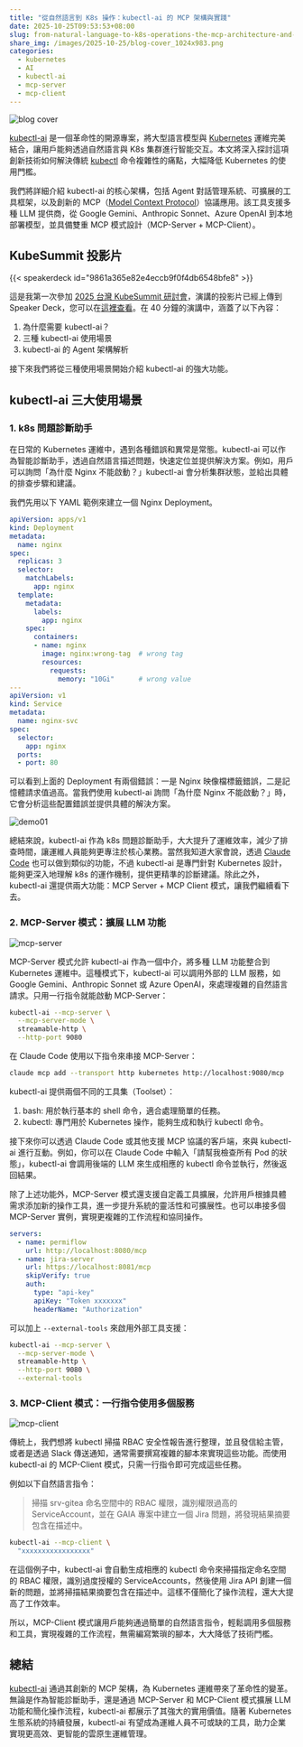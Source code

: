 ```yaml
---
title: "從自然語言到 K8s 操作：kubectl-ai 的 MCP 架構與實踐"
date: 2025-10-25T09:53:53+08:00
slug: from-natural-language-to-k8s-operations-the-mcp-architecture-and-practice-of-kubectl-ai-zh-tw
share_img: /images/2025-10-25/blog-cover_1024x983.png
categories:
  - kubernetes
  - AI
  - kubectl-ai
  - mcp-server
  - mcp-client
---
```


![blog cover](/images/2025-10-25/blog-cover_1024x983.png)

[kubectl-ai][1] 是一個革命性的開源專案，將大型語言模型與 [Kubernetes][2] 運維完美結合，讓用戶能夠透過自然語言與 K8s 集群進行智能交互。本文將深入探討這項創新技術如何解決傳統 [kubectl][3] 命令複雜性的痛點，大幅降低 Kubernetes 的使用門檻。

<!--more-->

我們將詳細介紹 kubectl-ai 的核心架構，包括 Agent 對話管理系統、可擴展的工具框架，以及創新的 MCP（[Model Context Protocol][4]）協議應用。該工具支援多種 LLM 提供商，從 Google Gemini、Anthropic Sonnet、Azure OpenAI 到本地部署模型，並具備雙重 MCP 模式設計（MCP-Server + MCP-Client）。

[1]:https://github.com/GoogleCloudPlatform/kubectl-ai
[2]:https://kubernetes.io/
[3]:https://kubernetes.io/docs/reference/kubectl/
[4]:https://modelcontextprotocol.io/docs/getting-started/intro

## KubeSummit 投影片

{{< speakerdeck id="9861a365e82e4eccb9f0f4db6548bfe8" >}}

這是我第一次參加 [2025 台灣 KubeSummit 研討會][12]，演講的投影片已經上傳到 Speaker Deck，您可以在[這裡查看][11]。在 40 分鐘的演講中，涵蓋了以下內容：

1. 為什麼需要 kubectl-ai？
2. 三種 kubectl-ai 使用場景
3. kubectl-ai 的 Agent 架構解析

[11]:https://speakerdeck.com/appleboy/from-natural-language-to-k8s-operations-the-mcp-architecture-and-practice-of-kubectl-ai
[12]:https://k8s.ithome.com.tw/2025/session-page/4096

接下來我們將從三種使用場景開始介紹 kubectl-ai 的強大功能。

## kubectl-ai 三大使用場景

### 1. k8s 問題診斷助手

在日常的 Kubernetes 運維中，遇到各種錯誤和異常是常態。kubectl-ai 可以作為智能診斷助手，透過自然語言描述問題，快速定位並提供解決方案。例如，用戶可以詢問「為什麼 Nginx 不能啟動？」kubectl-ai 會分析集群狀態，並給出具體的排查步驟和建議。

我們先用以下 YAML 範例來建立一個 Nginx Deployment。

```yaml
apiVersion: apps/v1
kind: Deployment
metadata:
  name: nginx
spec:
  replicas: 3
  selector:
    matchLabels:
      app: nginx
  template:
    metadata:
      labels:
        app: nginx
    spec:
      containers:
      - name: nginx
        image: nginx:wrong-tag  # wrong tag
        resources:
          requests:
            memory: "10Gi"      # wrong value
---
apiVersion: v1
kind: Service
metadata:
  name: nginx-svc
spec:
  selector:
    app: nginx
  ports:
  - port: 80
```

可以看到上面的 Deployment 有兩個錯誤：一是 Nginx 映像檔標籤錯誤，二是記憶體請求值過高。當我們使用 kubectl-ai 詢問「為什麼 Nginx 不能啟動？」時，它會分析這些配置錯誤並提供具體的解決方案。

![demo01](/images/2025-10-25/demo01_1024x826.png)

總結來說，kubectl-ai 作為 k8s 問題診斷助手，大大提升了運維效率，減少了排查時間，讓運維人員能夠更專注於核心業務。當然我知道大家會說，透過 [Claude Code][15] 也可以做到類似的功能，不過 kubectl-ai 是專門針對 Kubernetes 設計，能夠更深入地理解 k8s 的運作機制，提供更精準的診斷建議。除此之外，kubectl-ai 還提供兩大功能：MCP Server + MCP Client 模式，讓我們繼續看下去。

[15]:https://docs.claude.com/en/docs/claude-code/overview

### 2. MCP-Server 模式：擴展 LLM 功能

![mcp-server](/images/2025-10-25/mcp-server_1024x696.png)

MCP-Server 模式允許 kubectl-ai 作為一個中介，將多種 LLM 功能整合到 Kubernetes 運維中。這種模式下，kubectl-ai 可以調用外部的 LLM 服務，如 Google Gemini、Anthropic Sonnet 或 Azure OpenAI，來處理複雜的自然語言請求。只用一行指令就能啟動 MCP-Server：

```bash
kubectl-ai --mcp-server \
  --mcp-server-mode \
  streamable-http \
  --http-port 9080
```

在 Claude Code 使用以下指令來串接 MCP-Server：

```bash
claude mcp add --transport http kubernetes http://localhost:9080/mcp
```

kubectl-ai 提供兩個不同的工具集（Toolset）：

1. bash: 用於執行基本的 shell 命令，適合處理簡單的任務。
2. kubectl: 專門用於 Kubernetes 操作，能夠生成和執行 kubectl 命令。

接下來你可以透過 Claude Code 或其他支援 MCP 協議的客戶端，來與 kubectl-ai 進行互動。例如，你可以在 Claude Code 中輸入「請幫我檢查所有 Pod 的狀態」，kubectl-ai 會調用後端的 LLM 來生成相應的 kubectl 命令並執行，然後返回結果。

除了上述功能外，MCP-Server 模式還支援自定義工具擴展，允許用戶根據具體需求添加新的操作工具，進一步提升系統的靈活性和可擴展性。也可以串接多個 MCP-Server 實例，實現更複雜的工作流程和協同操作。

```yaml
servers:
  - name: permiflow
    url: http://localhost:8080/mcp
  - name: jira-server
    url: https://localhost:8081/mcp
    skipVerify: true
    auth:
      type: "api-key"
      apiKey: "Token xxxxxxx"
      headerName: "Authorization"
```

可以加上 `--external-tools` 來啟用外部工具支援：

```bash
kubectl-ai --mcp-server \
  --mcp-server-mode \
  streamable-http \
  --http-port 9080 \
  --external-tools
```

### 3. MCP-Client 模式：一行指令使用多個服務

![mcp-client](/images/2025-10-25/mcp-client_1024x529.png)

傳統上，我們想將 kubectl 掃描 RBAC 安全性報告進行整理，並且發信給主管，或者是透過 Slack 傳送通知，通常需要撰寫複雜的腳本來實現這些功能。而使用 kubectl-ai 的 MCP-Client 模式，只需一行指令即可完成這些任務。

例如以下自然語言指令：

> 掃描 srv-gitea 命名空間中的 RBAC 權限，識別權限過高的 ServiceAccount，並在 GAIA 專案中建立一個 Jira 問題，將發現結果摘要包含在描述中。

```bash
kubectl-ai --mcp-client \
  "xxxxxxxxxxxxxxxxx"
```

在這個例子中，kubectl-ai 會自動生成相應的 kubectl 命令來掃描指定命名空間的 RBAC 權限，識別過度授權的 ServiceAccounts，然後使用 Jira API 創建一個新的問題，並將掃描結果摘要包含在描述中。這樣不僅簡化了操作流程，還大大提高了工作效率。

所以，MCP-Client 模式讓用戶能夠通過簡單的自然語言指令，輕鬆調用多個服務和工具，實現複雜的工作流程，無需編寫繁瑣的腳本，大大降低了技術門檻。

## 總結

[kubectl-ai][1] 通過其創新的 MCP 架構，為 Kubernetes 運維帶來了革命性的變革。無論是作為智能診斷助手，還是通過 MCP-Server 和 MCP-Client 模式擴展 LLM 功能和簡化操作流程，kubectl-ai 都展示了其強大的實用價值。隨著 Kubernetes 生態系統的持續發展，kubectl-ai 有望成為運維人員不可或缺的工具，助力企業實現更高效、更智能的雲原生運維管理。
